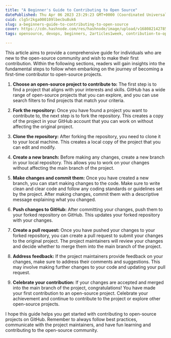 ```yaml
---
title: "A Beginner's Guide to Contributing to Open Source"
datePublished: Thu Apr 06 2023 23:29:23 GMT+0000 (Coordinated Universal Time)
cuid: clg5r2kga000109lbecbu8uk6
slug: a-beginners-guide-to-contributing-to-open-source
cover: https://cdn.hashnode.com/res/hashnode/image/upload/v1680821427857/6e7e7757-19ff-4e51-bad7-b46c0a4d8394.png
tags: opensource, devops, beginners, 2articles1week, contribution-to-open-source

---
```


This article aims to provide a comprehensive guide for individuals who are new to the open-source community and wish to make their first contribution. Within the following sections, readers will gain insights into the fundamental steps to follow when embarking on the journey of becoming a first-time contributor to open-source projects.

1. **Choose an open-source project to contribute to:** The first step is to find a project that aligns with your interests and skills. GitHub has a wide range of open-source projects that you can explore, and you can use search filters to find projects that match your criteria.
    
2. **Fork the repository:** Once you have found a project you want to contribute to, the next step is to fork the repository. This creates a copy of the project in your GitHub account that you can work on without affecting the original project.
    
3. **Clone the repository:** After forking the repository, you need to clone it to your local machine. This creates a local copy of the project that you can edit and modify.
    
4. **Create a new branch:** Before making any changes, create a new branch in your local repository. This allows you to work on your changes without affecting the main branch of the project.
    
5. **Make changes and commit them:** Once you have created a new branch, you can start making changes to the code. Make sure to write clean and clear code and follow any coding standards or guidelines set by the project. After making changes, commit them with a descriptive message explaining what you changed.
    
6. **Push changes to GitHub:** After committing your changes, push them to your forked repository on GitHub. This updates your forked repository with your changes.
    
7. **Create a pull request:** Once you have pushed your changes to your forked repository, you can create a pull request to submit your changes to the original project. The project maintainers will review your changes and decide whether to merge them into the main branch of the project.
    
8. **Address feedback:** If the project maintainers provide feedback on your changes, make sure to address their comments and suggestions. This may involve making further changes to your code and updating your pull request.
    
9. **Celebrate your contribution:** If your changes are accepted and merged into the main branch of the project, congratulations! You have made your first contribution to an open-source project. Celebrate your achievement and continue to contribute to the project or explore other open-source projects.
    

I hope this guide helps you get started with contributing to open-source projects on GitHub. Remember to always follow best practices, communicate with the project maintainers, and have fun learning and contributing to the open-source community.